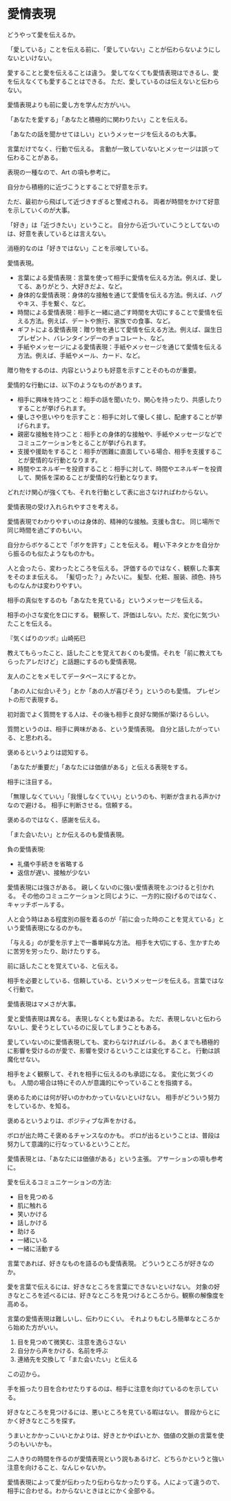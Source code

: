 # 愛情表現

どうやって愛を伝えるか。

「愛している」ことを伝える前に、「愛していない」ことが伝わらないようにしないといけない。

愛することと愛を伝えることは違う。
愛してなくても愛情表現はできるし、愛を伝えなくても愛することはできる。
ただ、愛しているのは伝えないと伝わらない。

愛情表現よりも前に愛し方を学んだ方がいい。

「あなたを愛する」「あなたと積極的に関わりたい」ことを伝える。

「あなたの話を聞かせてほしい」というメッセージを伝えるのも大事。

言葉だけでなく、行動で伝える。
言動が一致していないとメッセージは誤って伝わることがある。

表現の一種なので、Art の項も参考に。

自分から積極的に近づこうとすることで好意を示す。

ただ、最初から飛ばして近づきすぎると警戒される。
両者が時間をかけて好意を示していくのが大事。

「好き」は「近づきたい」ということ。
自分から近づいていこうとしてないのは、好意を表しているとは言えない。

消極的なのは「好きではない」ことを示唆している。

愛情表現。

- 言葉による愛情表現：言葉を使って相手に愛情を伝える方法。例えば、愛してる、ありがとう、大好きだよ、など。
- 身体的な愛情表現：身体的な接触を通じて愛情を伝える方法。例えば、ハグやキス、手を繋ぐ、など。
- 時間による愛情表現：相手と一緒に過ごす時間を大切にすることで愛情を伝える方法。例えば、デートや旅行、家族での食事、など。
- ギフトによる愛情表現：贈り物を通じて愛情を伝える方法。例えば、誕生日プレゼント、バレンタインデーのチョコレート、など。
- 手紙やメッセージによる愛情表現：手紙やメッセージを通じて愛情を伝える方法。例えば、手紙やメール、カード、など。

贈り物をするのは、内容というよりも好意を示すことそのものが重要。

愛情的な行動には、以下のようなものがあります。

- 相手に興味を持つこと：相手の話を聞いたり、関心を持ったり、共感したりすることが挙げられます。
- 優しさや思いやりを示すこと：相手に対して優しく接し、配慮することが挙げられます。
- 親密な接触を持つこと：相手との身体的な接触や、手紙やメッセージなどでコミュニケーションをとることが挙げられます。
- 支援や援助をすること：相手が困難に直面している場合、相手を支援することが愛情的な行動となります。
- 時間やエネルギーを投資すること：相手に対して、時間やエネルギーを投資して、関係を深めることが愛情的な行動となります。

どれだけ関心が強くても、それを行動として表に出さなければわからない。

愛情表現の受け入れられやすさを考える。

愛情表現でわかりやすいのは身体的、精神的な接触。支援も含む。
同じ場所で同じ時間を過ごすのもいい。

自分からボケることで「ボケを許す」ことを伝える。
軽い下ネタとかを自分から振るのも似たようなものかも。

人と会ったら、変わったところを伝える。
評価するのではなく、観察した事実をそのまま伝える。
「髪切った？」みたいに。
髪型、化粧、服装、顔色、持ちものなんかは変わりやすい。

相手の真似をするのも「あなたを見ている」というメッセージを伝える。

相手の小さな変化を口にする。
観察して、評価はしない。ただ、変化に気づいたことを伝える。

『気くばりのツボ』山崎拓巳

教えてもらったこと、話したことを覚えておくのも愛情。それを「前に教えてもらったアレだけど」と話題にするのも愛情表現。

友人のことをメモしてデータベースにするとか。

「あの人に似合いそう」とか「あの人が喜びそう」というのも愛情。
プレゼントの形で表現する。

初対面でよく質問をする人は、その後も相手と良好な関係が築けるらしい。

質問というのは、相手に興味がある、という愛情表現。
自分と話したがっている、と思われる。

褒めるというよりは認知する。

「あなたが重要だ」「あなたには価値がある」と伝える表現をする。

相手に注目する。

「無理しなくていい」「我慢しなくていい」というのも、判断が含まれる声かけなので避ける。
相手に判断させる。信頼する。

褒めるのではなく、感謝を伝える。

「また会いたい」とか伝えるのも愛情表現。

負の愛情表現:

- 礼儀や手続きを省略する
- 返信が遅い、接触が少ない

愛情表現には強さがある。
親しくないのに強い愛情表現をぶつけると引かれる。
その他のコミュニケーションと同じように、一方的に投げるのではなく、キャッチボールする。

人と会う時はある程度別の服を着るのが「前に会った時のことを覚えている」という愛情表現になるのかも。

「与える」のが愛を示す上で一番単純な方法。
相手を大切にする、生かすために苦労を労ったり、助けたりする。

前に話したことを覚えている、と伝える。

相手を必要としている、信頼している、というメッセージを伝える。言葉ではなく行動で。

愛情表現はマメさが大事。

愛と愛情表現は異なる。
表現しなくとも愛はある。
ただ、表現しないと伝わらないし、愛そうとしているのに反してしまうこともある。

愛していないのに愛情表現しても、変わらなければバレる。
あくまでも積極的に影響を受けるのが愛で、影響を受けるということは変化すること。
行動は誤魔化せない。

相手をよく観察して、それを相手に伝えるのも承認になる。
変化に気づくのも。
人間の場合は特にその人が意識的にやっていることを指摘する。

褒めるためには何が好いのかわかっていないといけない。
相手がどういう努力をしているか、を知る。

褒めるというよりは、ポジティブな声をかける。

ボロが出た時こそ褒めるチャンスなのかも。
ボロが出るということは、普段は努力して意識的に行なっているということだ。

愛情表現とは、「あなたには価値がある」という主張。
アサーションの項も参考に。

愛を伝えるコミュニケーションの方法:

- 目を見つめる
- 肌に触れる
- 笑いかける
- 話しかける
- 助ける
- 一緒にいる
- 一緒に活動する

言葉であれば、好きなものを語るのも愛情表現。
どういうところが好きなのか。

愛を言葉で伝えるには、好きなところを言葉にできないといけない。
対象の好きなところを述べるには、好きなところを見つけるところから。観察の解像度を高める。

言葉の愛情表現は難しいし、伝わりにくい。
それよりもむしろ簡単なところから始めた方がいい。

1. 目を見つめて微笑む、注意を逸らさない
2. 自分から声をかける、名前を呼ぶ
3. 連絡先を交換して「また会いたい」と伝える

この辺から。

手を振ったり目を合わせたりするのは、相手に注意を向けているのを示している。

好きなところを見つけるには、悪いところを見ている暇はない。
普段からとにかく好きなところを探す。

うまいとかかっこいいとかよりは、好きとかやばいとか、価値の文脈の言葉を使うのもいいかも。

二人きりの時間を作るのが愛情表現という説もあるけど、どちらかというと強い注意を向けること、なんじゃないか。

愛情表現によって愛が伝わったり伝わらなかったりする。人によって違うので、相手に合わせる。わからないときはとにかく全部やる。
